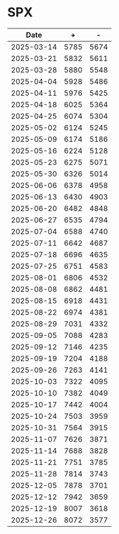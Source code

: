 # SPX

| Date       | + | - |
|------------|-------------|-------------|
| 2025-03-14 | 5785        | 5674        |
| 2025-03-21 | 5832        | 5611        |
| 2025-03-28 | 5880        | 5548        |
| 2025-04-04 | 5928        | 5486        |
| 2025-04-11 | 5976        | 5425        |
| 2025-04-18 | 6025        | 5364        |
| 2025-04-25 | 6074        | 5304        |
| 2025-05-02 | 6124        | 5245        |
| 2025-05-09 | 6174        | 5186        |
| 2025-05-16 | 6224        | 5128        |
| 2025-05-23 | 6275        | 5071        |
| 2025-05-30 | 6326        | 5014        |
| 2025-06-06 | 6378        | 4958        |
| 2025-06-13 | 6430        | 4903        |
| 2025-06-20 | 6482        | 4848        |
| 2025-06-27 | 6535        | 4794        |
| 2025-07-04 | 6588        | 4740        |
| 2025-07-11 | 6642        | 4687        |
| 2025-07-18 | 6696        | 4635        |
| 2025-07-25 | 6751        | 4583        |
| 2025-08-01 | 6806        | 4532        |
| 2025-08-08 | 6862        | 4481        |
| 2025-08-15 | 6918        | 4431        |
| 2025-08-22 | 6974        | 4381        |
| 2025-08-29 | 7031        | 4332        |
| 2025-09-05 | 7088        | 4283        |
| 2025-09-12 | 7146        | 4235        |
| 2025-09-19 | 7204        | 4188        |
| 2025-09-26 | 7263        | 4141        |
| 2025-10-03 | 7322        | 4095        |
| 2025-10-10 | 7382        | 4049        |
| 2025-10-17 | 7442        | 4004        |
| 2025-10-24 | 7503        | 3959        |
| 2025-10-31 | 7564        | 3915        |
| 2025-11-07 | 7626        | 3871        |
| 2025-11-14 | 7688        | 3828        |
| 2025-11-21 | 7751        | 3785        |
| 2025-11-28 | 7814        | 3743        |
| 2025-12-05 | 7878        | 3701        |
| 2025-12-12 | 7942        | 3659        |
| 2025-12-19 | 8007        | 3618        |
| 2025-12-26 | 8072        | 3577        |
